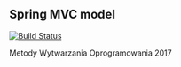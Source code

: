 ## Spring MVC model

[![Build Status](https://travis-ci.org/forestfart/school-spring.svg?branch=master)](https://travis-ci.org/forestfart/school-spring)

Metody Wytwarzania Oprogramowania 2017